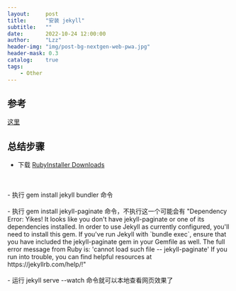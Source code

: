 ```yaml
---
layout:     post
title:      "安装 jekyll"
subtitle:   ""
date:       2022-10-24 12:00:00
author:     "Lzz"
header-img: "img/post-bg-nextgen-web-pwa.jpg"
header-mask: 0.3
catalog:    true
tags:
    - Other
---
```



## 参考
[这里](https://www.jekyll.com.cn/docs/installation/windows/)

## 总结步骤
- 下载 [ RubyInstaller Downloads](https://www.jekyll.com.cn/docs/installation/windows/)
<br>
<br>
- 执行 gem install jekyll bundler 命令
<br>
<br>
- 执行 gem install jekyll-paginate 命令，不执行这一个可能会有 "Dependency Error: Yikes! It looks like you don't have jekyll-paginate or one of its dependencies installed. In order to use Jekyll as currently configured, you'll need to install this gem. If you've run Jekyll with `bundle exec`, ensure that you have included the jekyll-paginate gem in your Gemfile as well. The full error message from Ruby is: 'cannot load such file -- jekyll-paginate' If you run into trouble, you can find helpful resources at https://jekyllrb.com/help/!"
<br>
<br>
- 运行 jekyll serve --watch 命令就可以本地查看网页效果了